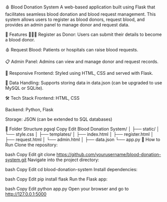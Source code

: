 🩸 Blood Donation System
A web-based application built using Flask that facilitates seamless blood donation and blood request management. This system allows users to register as blood donors, request blood, and provides an admin panel to manage donor and request data.

🚀 Features
🧑‍🤝‍🧑 Register as Donor: Users can submit their details to become a blood donor.

🩸 Request Blood: Patients or hospitals can raise blood requests.

📋 Admin Panel: Admins can view and manage donor and request records.

🎨 Responsive Frontend: Styled using HTML, CSS and served with Flask.

💾 Data Handling: Supports storing data in data.json (can be upgraded to use MySQL or SQLite).

🛠️ Tech Stack
Frontend: HTML, CSS

Backend: Python, Flask

Storage: JSON (can be extended to SQL databases)

📁 Folder Structure
pgsql
Copy
Edit
Blood Donation System/
│
├── static/
│   └── style.css
│
├── templates/
│   ├── index.html
│   ├── register.html
│   ├── request.html
│   └── admin.html
│
├── data.json
└── app.py
📌 How to Run
Clone the repository:

bash
Copy
Edit
git clone https://github.com/yourusername/blood-donation-system.git
Navigate into the project directory:

bash
Copy
Edit
cd blood-donation-system
Install dependencies:

bash
Copy
Edit
pip install flask
Run the Flask app:

bash
Copy
Edit
python app.py
Open your browser and go to http://127.0.0.1:5000

